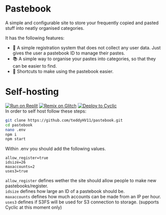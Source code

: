 # Pastebook
A simple and configurable site to store your frequently copied and pasted stuff into neatly organised categories.

It has the following features:
* 👤 A simple registration system that does not collect any user data. Just gives the user a pastebook ID to manage their pastes.
* 📚 A simple way to organise your pastes into categories, so that they can be easier to find.
* 🌱 Shortcuts to make using the pastebook easier.
# Self-hosting
[![Run on Replit](https://binbashbanana.github.io/deploy-buttons/buttons/remade/replit.svg)](https://replit.com/github/teddyHV11/pastebook)
[![Remix on Glitch](https://binbashbanana.github.io/deploy-buttons/buttons/remade/glitch.svg)](https://glitch.com/edit/#!/import/github/teddyHV11/pastebook)
[![Deploy to Cyclic](https://binbashbanana.github.io/deploy-buttons/buttons/remade/cyclic.svg)](https://app.cyclic.sh/api/app/deploy/teddyHV11/pastebook)
\
In order to self host follow these steps:
```bash
git clone https://github.com/teddyHV11/pastebook.git
cd pastebook
nano .env
npm i
npm start
```
Within .env you should add the following values.
```env 
allow_register=true
idsize=26
maxaccounts=2
uses3=true
```
``allow_register`` defines wether the site should allow people to make new pastebooks/register.\
``idsize`` defines how large an ID of a pastebook should be.\
``maxaccounts`` defines how much accounts can be made from an IP per hour.\
``uses3`` defines if S3FS will be used for S3 connection to storage. (supports Cyclic at this moment only)
